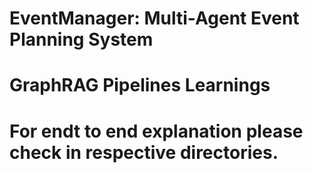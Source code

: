 # EventManager: Multi-Agent Event Planning System
# GraphRAG Pipelines Learnings

# For endt to end explanation please check in respective directories.


